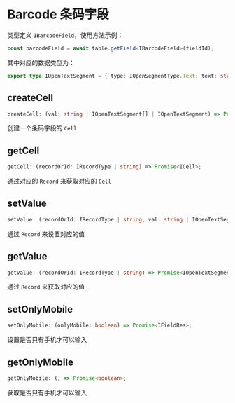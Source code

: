 # Barcode 条码字段
类型定义 `IBarcodeField`，使用方法示例：
```typescript
const barcodeField = await table.getField<IBarcodeField>(fieldId);
```
其中对应的数据类型为：
```typescript
export type IOpenTextSegment = { type: IOpenSegmentType.Text; text: string };
```

## createCell
```typescript
createCell: (val: string | IOpenTextSegment[] | IOpenTextSegment) => Promise<ICell>;
```
创建一个条码字段的 `Cell`

## getCell
```typescript
getCell: (recordOrId: IRecordType | string) => Promise<ICell>;
```
通过对应的 `Record` 来获取对应的 `Cell`

## setValue
```typescript
setValue: (recordOrId: IRecordType | string, val: string | IOpenTextSegment[] | IOpenTextSegment) => Promise<boolean>;
```
通过 `Record` 来设置对应的值

## getValue
```typescript
getValue: (recordOrId: IRecordType | string) => Promise<IOpenTextSegment[]>;
```
通过 `Record` 来获取对应的值

## setOnlyMobile
```typescript
setOnlyMobile: (onlyMobile: boolean) => Promise<IFieldRes>;
```
设置是否只有手机才可以输入

## getOnlyMobile
```typescript
getOnlyMobile: () => Promise<boolean>;
```
获取是否只有手机才可以输入

